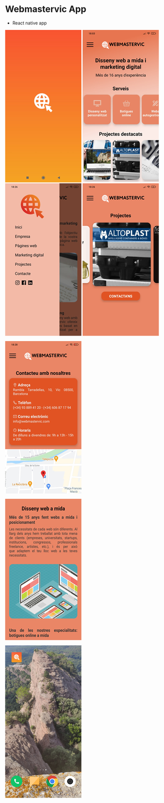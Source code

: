 # Webmastervic App

-   React native app

![image](src/assets/img_demo/0.jpg) ![image](src/assets/img_demo/1.jpg) ![image](src/assets/img_demo/2.jpg) ![image](src/assets/img_demo/3.jpg)

![image](src/assets/img_demo/4.jpg)

![image](src/assets/img_demo/5.jpg)

![image](src/assets/img_demo/6.jpg)
